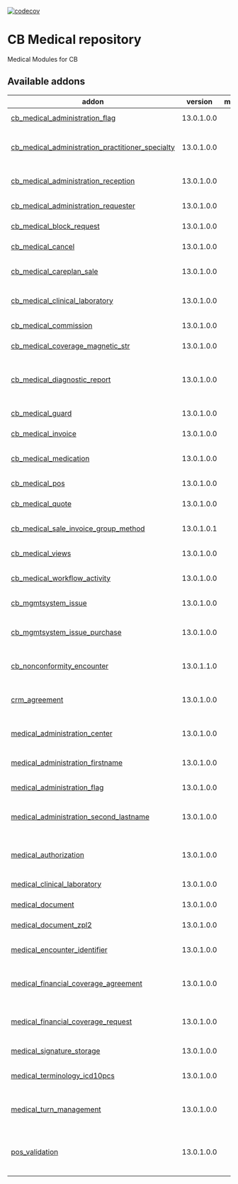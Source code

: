 [![codecov](https://codecov.io/gh/tegin/cb-medical/branch/13.0/graph/badge.svg)](https://codecov.io/gh/tegin/cb-medical)

<!-- /!\ do not modify above this line -->

# CB Medical repository

Medical Modules for CB

<!-- /!\ do not modify below this line -->

<!-- prettier-ignore-start -->

[//]: # (addons)

Available addons
----------------
addon | version | maintainers | summary
--- | --- | --- | ---
[cb_medical_administration_flag](cb_medical_administration_flag/) | 13.0.1.0.0 |  | CB Medical Patient Flag
[cb_medical_administration_practitioner_specialty](cb_medical_administration_practitioner_specialty/) | 13.0.1.0.0 |  | Medical Administration Practitioner Specialty
[cb_medical_administration_reception](cb_medical_administration_reception/) | 13.0.1.0.0 |  | Medical Administration Location
[cb_medical_administration_requester](cb_medical_administration_requester/) | 13.0.1.0.0 |  | CB medical location data
[cb_medical_block_request](cb_medical_block_request/) | 13.0.1.0.0 |  | Medical Block requests
[cb_medical_cancel](cb_medical_cancel/) | 13.0.1.0.0 |  | Medical Cancel
[cb_medical_careplan_sale](cb_medical_careplan_sale/) | 13.0.1.0.0 |  | Medical Careplan to sales
[cb_medical_clinical_laboratory](cb_medical_clinical_laboratory/) | 13.0.1.0.0 |  | Medical Clinical Laboratory
[cb_medical_commission](cb_medical_commission/) | 13.0.1.0.0 |  | Add Commissions
[cb_medical_coverage_magnetic_str](cb_medical_coverage_magnetic_str/) | 13.0.1.0.0 |  | CB medical location data
[cb_medical_diagnostic_report](cb_medical_diagnostic_report/) | 13.0.1.0.0 |  | Allows the creation of medical diagnostic reports
[cb_medical_guard](cb_medical_guard/) | 13.0.1.0.0 |  | CB medical location data
[cb_medical_invoice](cb_medical_invoice/) | 13.0.1.0.0 |  | CB Medical Invoice
[cb_medical_medication](cb_medical_medication/) | 13.0.1.0.0 |  | CB Medical sequence configuration
[cb_medical_pos](cb_medical_pos/) | 13.0.1.0.0 |  | CB Medical link to PoS
[cb_medical_quote](cb_medical_quote/) | 13.0.1.0.0 |  | CB Medical Quote
[cb_medical_sale_invoice_group_method](cb_medical_sale_invoice_group_method/) | 13.0.1.0.1 |  | Medical Sale Invoice Group Method
[cb_medical_views](cb_medical_views/) | 13.0.1.0.0 |  | CB Medical Views
[cb_medical_workflow_activity](cb_medical_workflow_activity/) | 13.0.1.0.0 |  | CB Medical Workflow Activity
[cb_mgmtsystem_issue](cb_mgmtsystem_issue/) | 13.0.1.0.0 |  | Managemente System Issues
[cb_mgmtsystem_issue_purchase](cb_mgmtsystem_issue_purchase/) | 13.0.1.0.0 |  | Cb Management system Issue Purchase
[cb_nonconformity_encounter](cb_nonconformity_encounter/) | 13.0.1.1.0 |  | CB custom nonconformity management
[crm_agreement](crm_agreement/) | 13.0.1.0.0 |  | Link of Medical Agreements and CRM
[medical_administration_center](medical_administration_center/) | 13.0.1.0.0 |  | Medical Administration Location
[medical_administration_firstname](medical_administration_firstname/) | 13.0.1.0.0 |  | Medical Patient firstname
[medical_administration_flag](medical_administration_flag/) | 13.0.1.0.0 |  | Medical Patient Flag
[medical_administration_second_lastname](medical_administration_second_lastname/) | 13.0.1.0.0 |  | Medical Patient second lastname
[medical_authorization](medical_authorization/) | 13.0.1.0.0 |  | Medical financial coverage request
[medical_clinical_laboratory](medical_clinical_laboratory/) | 13.0.1.0.0 |  | Medical Laboratory
[medical_document](medical_document/) | 13.0.1.0.0 |  | Medical documents
[medical_document_zpl2](medical_document_zpl2/) | 13.0.1.0.0 |  | Medical documents
[medical_encounter_identifier](medical_encounter_identifier/) | 13.0.1.0.0 |  | CB Medical sequence configuration
[medical_financial_coverage_agreement](medical_financial_coverage_agreement/) | 13.0.1.0.0 |  | Medical Financial Coverage Agreement
[medical_financial_coverage_request](medical_financial_coverage_request/) | 13.0.1.0.0 |  | Medical financial coverage request
[medical_signature_storage](medical_signature_storage/) | 13.0.1.0.0 |  | Store User signature
[medical_terminology_icd10pcs](medical_terminology_icd10pcs/) | 13.0.1.0.0 |  | Medical codification base
[medical_turn_management](medical_turn_management/) | 13.0.1.0.0 |  | Manage Profesional turn management
[pos_validation](pos_validation/) | 13.0.1.0.0 |  | Validation of Careplans once they are assigned to a Session

[//]: # (end addons)

<!-- prettier-ignore-end -->
